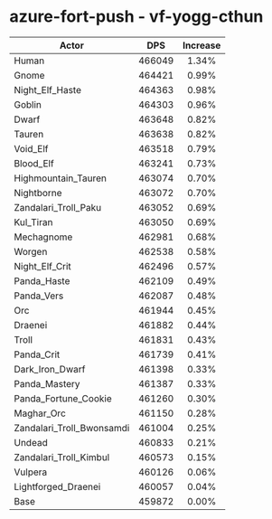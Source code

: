 # azure-fort-push - vf-yogg-cthun
| Actor | DPS | Increase |
|---|:---:|:---:|
|Human|466049|1.34%|
|Gnome|464421|0.99%|
|Night_Elf_Haste|464363|0.98%|
|Goblin|464303|0.96%|
|Dwarf|463648|0.82%|
|Tauren|463638|0.82%|
|Void_Elf|463518|0.79%|
|Blood_Elf|463241|0.73%|
|Highmountain_Tauren|463074|0.70%|
|Nightborne|463072|0.70%|
|Zandalari_Troll_Paku|463052|0.69%|
|Kul_Tiran|463050|0.69%|
|Mechagnome|462981|0.68%|
|Worgen|462538|0.58%|
|Night_Elf_Crit|462496|0.57%|
|Panda_Haste|462109|0.49%|
|Panda_Vers|462087|0.48%|
|Orc|461944|0.45%|
|Draenei|461882|0.44%|
|Troll|461831|0.43%|
|Panda_Crit|461739|0.41%|
|Dark_Iron_Dwarf|461398|0.33%|
|Panda_Mastery|461387|0.33%|
|Panda_Fortune_Cookie|461260|0.30%|
|Maghar_Orc|461150|0.28%|
|Zandalari_Troll_Bwonsamdi|461004|0.25%|
|Undead|460833|0.21%|
|Zandalari_Troll_Kimbul|460573|0.15%|
|Vulpera|460126|0.06%|
|Lightforged_Draenei|460057|0.04%|
|Base|459872|0.00%|
